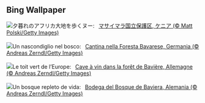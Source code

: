 ## Bing Wallpaper
![](https://www.bing.com/th?id=OHR.ThreeWildebeest_JA-JP2908704390_UHD.jpg&w=1000)夕暮れのアフリカ大地を歩くヌー:&nbsp;&ensp;[マサイマラ国立保護区, ケニア (© Matt Polski/Getty Images)](https://www.bing.com/th?id=OHR.ThreeWildebeest_JA-JP2908704390_UHD.jpg)
<br><br/>
![](https://www.bing.com/th?id=OHR.FranconianWineCellar_IT-IT2051034569_UHD.jpg&w=1000)Un nascondiglio nel bosco:&nbsp;&ensp;[Cantina nella Foresta Bavarese, Germania (© Andreas Zerndl/Getty Images)](https://www.bing.com/th?id=OHR.FranconianWineCellar_IT-IT2051034569_UHD.jpg)
<br><br/>
![](https://www.bing.com/th?id=OHR.FranconianWineCellar_FR-FR1735465864_UHD.jpg&w=1000)Le toit vert de l’Europe:&nbsp;&ensp;[Cave à vin dans la forêt de Bavière, Allemagne (© Andreas Zerndl/Getty Images)](https://www.bing.com/th?id=OHR.FranconianWineCellar_FR-FR1735465864_UHD.jpg)
<br><br/>
![](https://www.bing.com/th?id=OHR.FranconianWineCellar_ES-ES6591604881_UHD.jpg&w=1000)Un bosque repleto de vida:&nbsp;&ensp;[Bodega del Bosque de Baviera, Alemania (© Andreas Zerndl/Getty Images)](https://www.bing.com/th?id=OHR.FranconianWineCellar_ES-ES6591604881_UHD.jpg)
<br><br/>
